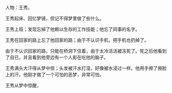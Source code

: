 人物：王秀。

王秀起床、回忆梦镜，但记不得梦里做了些什么。

王秀上班；发现忘掉了他赖以生存的工作技能；他忘了同事的名字。

王秀在回家的路上忘了他回家的路；由于不认识手机，把手机也扔掉了。

由于不认识回家的路，只能在桥洞下住着，由于太冷活活被冻死了。死之后他看到了自已，并且看到他旁边有一个人影在吃他的脑子。


王秀满头大汗得从梦中惊；头发被汗水打湿，好像被水浸过一样。他用手擦了擦脸上的汗。他刚才做了一个可怕的恶梦，非常可怕，

王秀从梦中惊醒，
